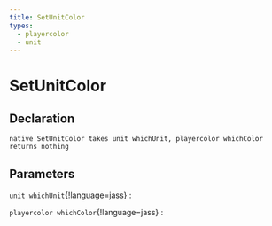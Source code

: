 ```yaml
---
title: SetUnitColor
types:
  - playercolor
  - unit
---
```


# SetUnitColor

## Declaration

```jass
native SetUnitColor takes unit whichUnit, playercolor whichColor returns nothing
```

## Parameters
`unit whichUnit`{!language=jass}
: 

`playercolor whichColor`{!language=jass}
: 
